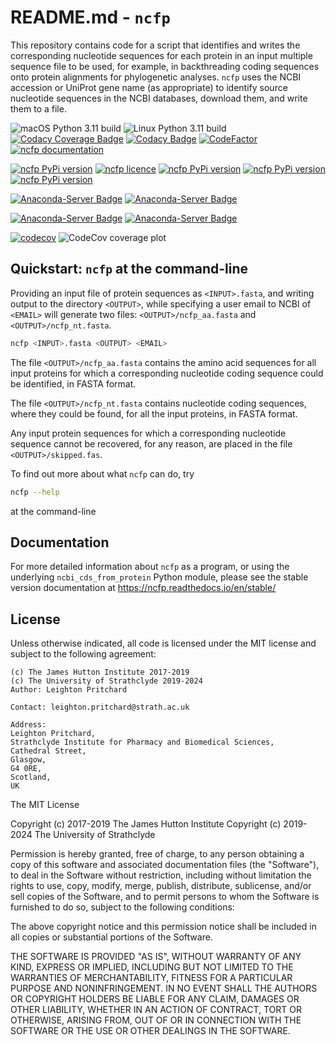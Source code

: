 # README.md - `ncfp`

This repository contains code for a script that identifies and writes the corresponding nucleotide sequences for each protein in an input multiple sequence file to be used, for example, in backthreading coding sequences onto protein alignments for phylogenetic analyses. `ncfp` uses the NCBI accession or UniProt gene name (as appropriate) to identify source nucleotide sequences in the NCBI databases, download them, and write them to a file.

![macOS Python 3.11 build](https://github.com/widdowquinn/ncfp/actions/workflows/build-macos.yaml/badge.svg)
![Linux Python 3.11 build](https://github.com/widdowquinn/ncfp/actions/workflows/build-linux.yaml/badge.svg)
[![Codacy Coverage Badge](https://app.codacy.com/project/badge/Coverage/99a037e5eb2c4ae48e27e44c8974a3f8)](https://app.codacy.com/gh/widdowquinn/ncfp/dashboard?utm_source=gh&utm_medium=referral&utm_content=&utm_campaign=Badge_coverage)
[![Codacy Badge](https://app.codacy.com/project/badge/Grade/99a037e5eb2c4ae48e27e44c8974a3f8)](https://www.codacy.com/manual/widdowquinn/ncfp?utm_source=github.com&amp;utm_medium=referral&amp;utm_content=widdowquinn/ncfp&amp;utm_campaign=Badge_Grade)
[![CodeFactor](https://www.codefactor.io/repository/github/widdowquinn/ncfp/badge)](https://www.codefactor.io/repository/github/widdowquinn/ncfp)
[![ncfp documentation](https://readthedocs.org/projects/ncfp/badge/?version=latest)](https://ncfp.readthedocs.io/en/latest/?badge=latest)

[![ncfp PyPi version](https://img.shields.io/pypi/v/ncfp "PyPI version")](https://pypi.python.org/pypi/ncfp)
[![ncfp licence](https://img.shields.io/pypi/l/ncfp "PyPI licence")](https://github.com/widdowquinn/ncfp/blob/master/LICENSE)
[![ncfp PyPi version](https://img.shields.io/pypi/format/ncfp "PyPI format")](https://pypi.python.org/pypi/ncfp)
[![ncfp PyPi version](https://img.shields.io/pypi/pyversions/ncfp "Python versions")](https://pypi.python.org/pypi/ncfp)
[![ncfp PyPi version](https://img.shields.io/pypi/dm/ncfp "PyPI downloads")](https://pypi.python.org/pypi/ncfp)

[![Anaconda-Server Badge](https://anaconda.org/bioconda/ncfp/badges/version.svg)](https://anaconda.org/bioconda/ncfp)
[![Anaconda-Server Badge](https://anaconda.org/bioconda/ncfp/badges/latest_release_date.svg)](https://anaconda.org/bioconda/ncfp)

[![Anaconda-Server Badge](https://anaconda.org/bioconda/ncfp/badges/downloads.svg)](https://anaconda.org/bioconda/ncfp)
[![Anaconda-Server Badge](https://anaconda.org/bioconda/ncfp/badges/platforms.svg)](https://anaconda.org/bioconda/ncfp)

[![codecov](https://codecov.io/github/widdowquinn/ncfp/graph/badge.svg?token=BIQKi7zUig)](https://codecov.io/github/widdowquinn/ncfp)
![CodeCov coverage plot](https://codecov.io/github/widdowquinn/ncfp/graphs/icicle.svg?token=BIQKi7zUig)

## Quickstart: `ncfp` at the command-line

Providing an input file of protein sequences as `<INPUT>.fasta`, and writing output to the directory `<OUTPUT>`, while specifying a user email to NCBI of `<EMAIL>` will generate two files: `<OUTPUT>/ncfp_aa.fasta` and `<OUTPUT>/ncfp_nt.fasta`.

```bash
ncfp <INPUT>.fasta <OUTPUT> <EMAIL>
```

The file `<OUTPUT>/ncfp_aa.fasta` contains the amino acid sequences for all input proteins for which a corresponding nucleotide coding sequence could be identified, in FASTA format.

The file `<OUTPUT>/ncfp_nt.fasta` contains nucleotide coding sequences, where they could be found, for all the input proteins, in FASTA format.

Any input protein sequences for which a corresponding nucleotide sequence cannot be recovered, for any reason, are placed in the file `<OUTPUT>/skipped.fas`.

To find out more about what `ncfp` can do, try

```bash
ncfp --help
```

at the command-line

## Documentation

For more detailed information about `ncfp` as a program, or using the underlying `ncbi_cds_from_protein` Python module, please see the stable version documentation at <https://ncfp.readthedocs.io/en/stable/>

## License

Unless otherwise indicated, all code is licensed under the MIT license and subject to the following agreement:

    (c) The James Hutton Institute 2017-2019
    (c) The University of Strathclyde 2019-2024
    Author: Leighton Pritchard

    Contact: leighton.pritchard@strath.ac.uk

    Address:
    Leighton Pritchard,
    Strathclyde Institute for Pharmacy and Biomedical Sciences,
    Cathedral Street,
    Glasgow,
    G4 0RE,
    Scotland,
    UK

The MIT License

Copyright (c) 2017-2019 The James Hutton Institute
Copyright (c) 2019-2024 The University of Strathclyde

Permission is hereby granted, free of charge, to any person obtaining a copy
of this software and associated documentation files (the "Software"), to deal
in the Software without restriction, including without limitation the rights
to use, copy, modify, merge, publish, distribute, sublicense, and/or sell
copies of the Software, and to permit persons to whom the Software is
furnished to do so, subject to the following conditions:

The above copyright notice and this permission notice shall be included in
all copies or substantial portions of the Software.

THE SOFTWARE IS PROVIDED "AS IS", WITHOUT WARRANTY OF ANY KIND, EXPRESS OR
IMPLIED, INCLUDING BUT NOT LIMITED TO THE WARRANTIES OF MERCHANTABILITY,
FITNESS FOR A PARTICULAR PURPOSE AND NONINFRINGEMENT. IN NO EVENT SHALL THE
AUTHORS OR COPYRIGHT HOLDERS BE LIABLE FOR ANY CLAIM, DAMAGES OR OTHER
LIABILITY, WHETHER IN AN ACTION OF CONTRACT, TORT OR OTHERWISE, ARISING FROM,
OUT OF OR IN CONNECTION WITH THE SOFTWARE OR THE USE OR OTHER DEALINGS IN
THE SOFTWARE.
